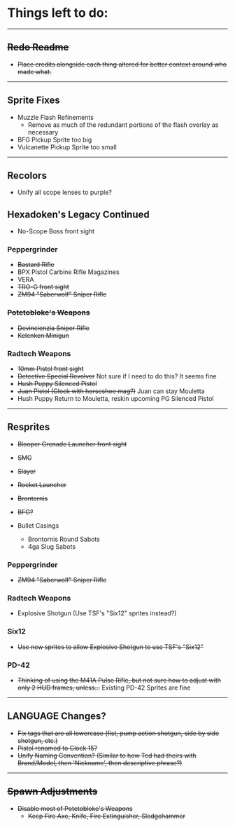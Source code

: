 # Things left to do:

---
## ~~Redo Readme~~
- ~~Place credits alongside each thing altered for better context around who made what.~~

---
## Sprite Fixes

- Muzzle Flash Refinements
  - Remove as much of the redundant portions of the flash overlay as necessary
- BFG Pickup Sprite too big
- Vulcanette Pickup Sprite too small

---
## Recolors

- Unify all scope lenses to purple?

## Hexadoken's Legacy Continued
- No-Scope Boss front sight

### Peppergrinder
- ~~Bastard Rifle~~
- BPX Pistol Carbine Rifle Magazines
- VERA
- ~~TRO-G front sight~~
- ~~ZM94 "Saberwolf" Sniper Rifle~~

### ~~Potetobloke's Weapons~~
- ~~Devincienzia Sniper Rifle~~
- ~~Kelenken Minigun~~

### Radtech Weapons
- ~~10mm Pistol front sight~~
- ~~Detective Special Revolver~~ Not sure if I need to do this?  It seems fine
- ~~Hush Puppy Silenced Pistol~~
- ~~Juan Pistol (Glock with horseshoe mag?)~~ Juan can stay Mouletta
- Hush Puppy Return to Mouletta, reskin upcoming PG Silenced Pistol

---
## Resprites

- ~~Blooper Grenade Launcher front sight~~
- ~~SMG~~
- ~~Slayer~~
- ~~Rocket Launcher~~
- ~~Brontornis~~
- ~~BFG?~~

- Bullet Casings
  - Brontornis Round Sabots
  - 4ga Slug Sabots

### Peppergrinder
- ~~ZM94 "Saberwolf" Sniper Rifle~~

### Radtech Weapons
- Explosive Shotgun (Use TSF's "Six12" sprites instead?)

### Six12
- ~~Use new sprites to allow Explosive Shotgun to use TSF's "Six12"~~

### PD-42
- ~~Thinking of using the M41A Pulse Rifle, but not sure how to adjust with only 2 HUD frames, unless...~~ Existing PD-42 Sprites are fine

---
## LANGUAGE Changes?

- ~~Fix tags that are all lowercase (fist, pump action shotgun, side by side shotgun, etc.)~~
- ~~Pistol renamed to Glock 15?~~
- ~~Unify Naming Convention? (Similar to how Ted had theirs with Brand/Model, then 'Nickname', then descriptive phrase?)~~

---
## ~~Spawn Adjustments~~
- ~~Disable most of Potetobloke's Weapons~~
	- ~~Keep Fire Axe, Knife, Fire Extinguisher, Sledgehammer~~